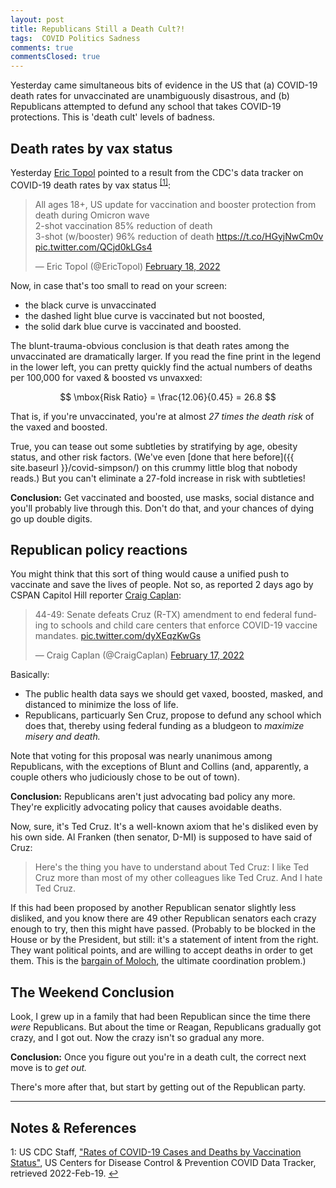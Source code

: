 ```yaml
---
layout: post
title: Republicans Still a Death Cult?!  
tags:  COVID Politics Sadness
comments: true
commentsClosed: true
---
```


Yesterday came simultaneous bits of evidence in the US that (a) COVID-19 death rates for
unvaccinated are unambiguously disastrous, and (b) Republicans attempted to defund any
school that takes COVID-19 protections.  This is 'death cult' levels of badness.  


## Death rates by vax status  

Yesterday [Eric Topol](https://drerictopol.com/) pointed to a result from the CDC's data
tracker on COVID-19 death rates by vax status <sup id="fn1a">[[1]](#fn1)</sup>:  

<blockquote class="twitter-tweet">
  <p lang="en" dir="ltr">
    All ages 18+, US update for vaccination and booster protection from death during Omicron wave<br>
    2-shot vaccination 85% reduction of death<br>
    3-shot (w/booster) 96% reduction of death
    <a href="https://t.co/HGyjNwCm0v">https://t.co/HGyjNwCm0v</a> 
    <a href="https://t.co/QCjd0kLGs4">pic.twitter.com/QCjd0kLGs4</a> 
  </p>&mdash; Eric Topol (@EricTopol) <a href="https://twitter.com/EricTopol/status/1494774855614357508?ref_src=twsrc%5Etfw">February 18, 2022</a>
</blockquote>
<script async src="https://platform.twitter.com/widgets.js"></script>

Now, in case that's too small to read on your screen:  
- the black curve is unvaccinated
- the dashed light blue curve is vaccinated but not boosted,
- the solid dark blue curve is vaccinated and boosted.  

The blunt-trauma-obvious conclusion is that death rates among the unvaccinated are
dramatically larger.  If you read the fine print in the legend in the lower left, you can
pretty quickly find the actual numbers of deaths per 100,000 for vaxed &amp; boosted vs unvaxxed:  

$$
\mbox{Risk Ratio} = \frac{12.06}{0.45} = 26.8
$$

That is, if you're unvaccinated, you're at almost _27 times the death risk_ of the vaxed and
boosted.  

True, you can tease out some subtleties by stratifying by age, obesity status, and other
risk factors.  (We've even [done that here before]({{ site.baseurl }}/covid-simpson/) on
this crummy little blog that nobody reads.) But you can't eliminate a 27-fold increase in
risk with subtleties!   

__Conclusion:__ Get vaccinated and boosted, use masks, social distance and you'll probably
live through this.  Don't do that, and your chances of dying go up double digits.  


## Republican policy reactions  

You might think that this sort of thing would cause a unified push to vaccinate and save
the lives of people.  Not so, as reported 2 days ago by CSPAN Capitol Hill reporter 
[Craig Caplan](https://www.linkedin.com/in/craig-caplan-405679/):  

<blockquote class="twitter-tweet">
  <p lang="en" dir="ltr">
    44-49: Senate defeats Cruz (R-TX) amendment to end federal funding to schools and
    child care centers that enforce COVID-19 vaccine mandates. 
    <a href="https://t.co/dyXEqzKwGs">pic.twitter.com/dyXEqzKwGs</a> 
  </p>&mdash; Craig Caplan (@CraigCaplan) <a href="https://twitter.com/CraigCaplan/status/1494449849130962946?ref_src=twsrc%5Etfw">February 17, 2022</a>
</blockquote>
<script async src="https://platform.twitter.com/widgets.js"></script>

Basically:  
- The public health data says we should get vaxed, boosted, masked, and distanced to
  minimize the loss of life.  
- Republicans, particuarly Sen Cruz, propose to defund any school which does that, thereby
  using federal funding as a bludgeon to _maximize misery and death._  
  
Note that voting for this proposal was nearly unanimous among Republicans, with the
exceptions of Blunt and Collins (and, apparently, a couple others who judiciously chose to be
out of town).  

__Conclusion:__ Republicans aren't just advocating bad policy any more.  They're
explicitly advocating policy that causes avoidable deaths.  

Now, sure, it's Ted Cruz.  It's a well-known axiom that he's disliked even by his own
side.  Al Franken (then senator, D-MI) is supposed to have said of Cruz:  

> Here's the thing you have to understand about Ted Cruz: I like Ted Cruz more than most
> of my other colleagues like Ted Cruz.  And I hate Ted Cruz.  

If this had been proposed by another Republican senator slightly less disliked, and you
know there are 49 other Republican senators each crazy enough to try, then this might have
passed.  (Probably to be blocked in the House or by the President, but still: it's a
statement of intent from the right. They want political points, and are willing to accept
deaths in order to get them.  This is the
[bargain of Moloch](https://slatestarcodex.com/2014/07/30/meditations-on-moloch/), the
ultimate coordination problem.)  


## The Weekend Conclusion  

Look, I grew up in a family that had been Republican since the time there _were_
Republicans.  But about the time or Reagan, Republicans gradually got crazy, and I got
out.  Now the crazy isn't so gradual any more.  

__Conclusion:__ Once you figure out you're in a death cult, the correct next move is to
_get out._  

There's more after that, but start by getting out of the Republican party.  

---

## Notes &amp; References  

<!--
<sup id="fn1a">[[1]](#fn1)</sup>

<a id="fn1">1</a>: ***, ["***"](***), *** [↩](#fn1a)  

<a href="{{ site.baseurl }}/images/***"><img src="{{ site.baseurl }}/images/***" width="400" height="***" alt="***" title="***" style="float: right; margin: 3px 3px 3px 3px; border: 1px solid #000000;"></a>

<iframe width="400" height="224" src="***" allow="accelerometer; encrypted-media; gyroscope; picture-in-picture" allowfullscreen style="float: right; margin: 3px 3px 3px 3px; border: 1px solid #000000;"></iframe>
-->

<a id="fn1">1</a>: US CDC Staff, ["Rates of COVID-19 Cases and Deaths by Vaccination Status"](https://covid.cdc.gov/covid-data-tracker/#rates-by-vaccine-status), US Centers for Disease Control &amp; Prevention COVID Data Tracker, retrieved 2022-Feb-19. [↩](#fn1a)  
